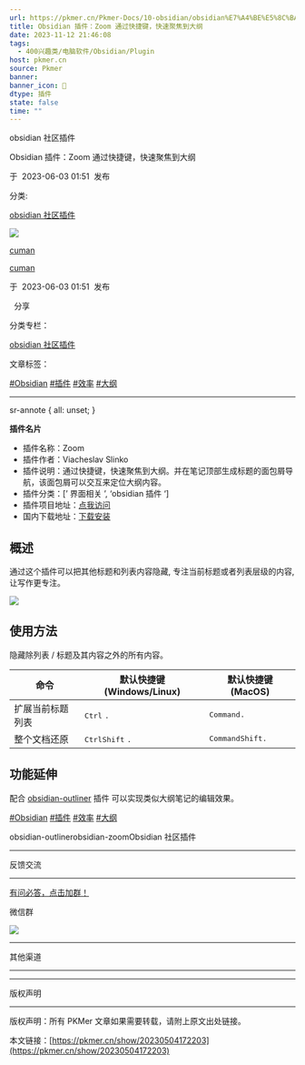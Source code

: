 ```yaml
---
url: https://pkmer.cn/Pkmer-Docs/10-obsidian/obsidian%E7%A4%BE%E5%8C%BA%E6%8F%92%E4%BB%B6/obsidian-zoom/
title: Obsidian 插件：Zoom 通过快捷键，快速聚焦到大纲
date: 2023-11-12 21:46:08
tags:
  - 400兴趣类/电脑软件/Obsidian/Plugin
host: pkmer.cn
source: Pkmer
banner: 
banner_icon: 🔖
dtype: 插件
state: false
time: ""
---
```

obsidian 社区插件

Obsidian 插件：Zoom 通过快捷键，快速聚焦到大纲

于  2023-06-03 01:51  发布

分类:

[obsidian 社区插件](https://pkmer.cn/Pkmer-Docs/10-obsidian/obsidian%E7%A4%BE%E5%8C%BA%E6%8F%92%E4%BB%B6/obsidian%E7%A4%BE%E5%8C%BA%E6%8F%92%E4%BB%B6)

![](https://cdn.pkmer.cn/covers/cumany.jpeg!nomark)

[cuman](https://pkmer.cn/authors/cuman)

[cuman](https://pkmer.cn/authors/cuman)

于  2023-06-03 01:51  发布

  分享

分类专栏：

[obsidian 社区插件](https://pkmer.cn/Pkmer-Docs/10-obsidian/obsidian%E7%A4%BE%E5%8C%BA%E6%8F%92%E4%BB%B6/obsidian%E7%A4%BE%E5%8C%BA%E6%8F%92%E4%BB%B6)

文章标签：

[#Obsidian](https://pkmer.cn/tags/obsidian) [#插件](https://pkmer.cn/tags/%E6%8F%92%E4%BB%B6) [#效率](https://pkmer.cn/tags/%E6%95%88%E7%8E%87) [#大纲](https://pkmer.cn/tags/%E5%A4%A7%E7%BA%B2)

* * *

sr-annote { all: unset; }

**插件名片**

*   插件名称：Zoom
*   插件作者：Viacheslav Slinko
*   插件说明：通过快捷键，快速聚焦到大纲。并在笔记顶部生成标题的面包屑导航，该面包屑可以交互来定位大纲内容。
*   插件分类：[’ 界面相关 ’, ‘obsidian 插件 ‘]
*   插件项目地址：[点我访问](https://github.com/vslinko/obsidian-zoom)
*   国内下载地址：[下载安装](https://pkmer.cn/products/plugin/pluginMarket/?obsidian-zoom)

## 概述

通过这个插件可以把其他标题和列表内容隐藏, 专注当前标题或者列表层级的内容, 让写作更专注。

![](https://cdn.pkmer.cn/images/202305041724055.gif!pkmer)

## 使用方法

隐藏除列表 / 标题及其内容之外的所有内容。

<table><thead><tr><th>命令</th><th>默认快捷键 (Windows/Linux)</th><th>默认快捷键 (MacOS)</th></tr></thead><tbody><tr><td>扩展当前标题列表</td><td><kbd>Ctrl</kbd> <kbd>.</kbd></td><td><kbd>Command</kbd><kbd>.</kbd></td></tr><tr><td>整个文档还原</td><td><kbd>Ctrl</kbd><kbd>Shift</kbd> <kbd>.</kbd></td><td><kbd>Command</kbd><kbd>Shift</kbd><kbd>.</kbd></td></tr></tbody></table>

## 功能延伸

配合 [obsidian-outliner](https://pkmer.cn/Pkmer-Docs/10-obsidian/obsidian%E7%A4%BE%E5%8C%BA%E6%8F%92%E4%BB%B6/obsidian-outliner) 插件 可以实现类似大纲笔记的编辑效果。

[#Obsidian](https://pkmer.cn/tags/obsidian) [#插件](https://pkmer.cn/tags/%E6%8F%92%E4%BB%B6) [#效率](https://pkmer.cn/tags/%E6%95%88%E7%8E%87) [#大纲](https://pkmer.cn/tags/%E5%A4%A7%E7%BA%B2)

obsidian-outlinerobsidian-zoomObsidian 社区插件

* * *

反馈交流

* * *

[有问必答，点击加群！](http://qm.qq.com/cgi-bin/qm/qr?_wv=1027&k=9SQlwaHi_PlWLoQq9Vu6BnGRmfGbmSPz&authKey=knraTnnD8fKa17GO6Yz3z4GFem2Y2DmR9Ep5DiZE67CCDrYbNYer8AWkDIJJQmfW&noverify=0&group_code=825255377)

微信群

![](https://cdn.pkmer.cn/images/wechatqrcode.png!nomark)

* * *

其他渠道

* * *

* * *

版权声明

* * *

版权声明：所有 PKMer 文章如果需要转载，请附上原文出处链接。

本文链接：[https://pkmer.cn/show/20230504172203](https://pkmer.cn/show/20230504172203)